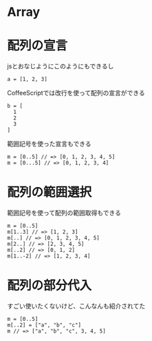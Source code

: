 # Array

# 配列の宣言
jsとおなじようにこのようにもできるし
```
a = [1, 2, 3]
```

CoffeeScriptでは改行を使って配列の宣言ができる
```
b = [
  1
  2
  3
]
```

範囲記号を使った宣言もできる
```
m = [0..5] // => [0, 1, 2, 3, 4, 5]
m = [0...5] // => [0, 1, 2, 3, 4]
```

# 配列の範囲選択
範囲記号を使って配列の範囲取得もできる
```
m = [0..5]
m[1..3] // => [1, 2, 3]
m[..] // => [0, 1, 2, 3, 4, 5]
m[2..] // => [2, 3, 4, 5]
m[..2] // => [0, 1, 2]
m[1..-2] // => [1, 2, 3, 4]
```

# 配列の部分代入
すごい使いたくないけど、こんなんも紹介されてた
```
m = [0..5]
m[..2] = ["a", "b", "c"]
m // => ["a", "b", "c", 3, 4, 5]
```
